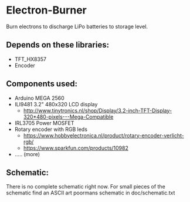 # Electron-Burner
Burn electrons to discharge LiPo batteries to storage level.


Depends on these libraries:
---------------------------
- TFT_HX8357
- Encoder

Components used:
----------------
- Arduino MEGA 2560
- ILI9481 3.2" 480x320 LCD display
  - http://www.tinytronics.nl/shop/Display/3.2-inch-TFT-Display-320*480-pixels---Mega-Compatible
- IRL3705 Power MOSFET
- Rotary encoder with RGB leds
  - https://www.hobbyelectronica.nl/product/rotary-encoder-verlicht-rgb/
  - https://www.sparkfun.com/products/10982
- ..... (more)


Schematic:
----------
There is no complete schematic right now.
For small pieces of the schematic find an ASCII art poormans schematic in doc/schematic.txt

